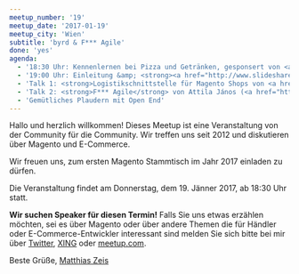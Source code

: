 ```yaml
---
meetup_number: '19'
meetup_date: '2017-01-19'
meetup_city: 'Wien'
subtitle: 'byrd & F*** Agile'
done: 'yes'
agenda:
  - '18:30 Uhr: Kennenlernen bei Pizza und Getränken, gesponsert von <a href="https://www.limesoda.com/">LimeSoda</a>'
  - '19:00 Uhr: Einleitung &amp; <strong><a href="http://www.slideshare.net/mzeis/magento-news-magento-meetup-wien-19">Magento-News</a></strong> von Anna V&ouml;lkl und Matthias Zeis (<a href="https://www.facebook.com/limesoda.at/videos/10155179842949396/">Video</a>)'
  - 'Talk 1: <strong>Logistikschnittstelle für Magento Shops von <a href="https://getbyrd.com/">byrd</a></strong> von Petra Dobrocka (<a href="https://www.facebook.com/limesoda.at/videos/10155179861969396/">Video</a>)'
  - 'Talk 2: <strong>F*** Agile</strong> von Attila János (<a href="https://www.facebook.com/limesoda.at/videos/10155179903019396/">Video</a>)'
  - 'Gemütliches Plaudern mit Open End'  
---
```

Hallo und herzlich willkommen! Dieses Meetup ist eine Veranstaltung von der Community für die Community. Wir treffen uns seit 2012 und diskutieren über Magento und E-Commerce.

Wir freuen uns, zum ersten Magento Stammtisch im Jahr 2017 einladen zu dürfen.

Die Veranstaltung findet am Donnerstag, dem 19. Jänner 2017, ab 18:30 Uhr statt.

<strong>Wir suchen Speaker für diesen Termin!</strong> Falls Sie uns etwas erzählen möchten, sei es über Magento oder über andere Themen die für Händler oder E-Commerce-Entwickler interessant sind melden Sie sich bitte bei mir über <a href="https://www.twitter.com/mzeis">Twitter</a>, <a href="https://www.xing.com/profile/Matthias_Zeis2">XING</a> oder <a href="https://www.meetup.com/de-DE/members/141130612/">meetup.com</a>.

Beste Grüße, <a href="http://www.matthias-zeis.com/">Matthias Zeis</a>


  
